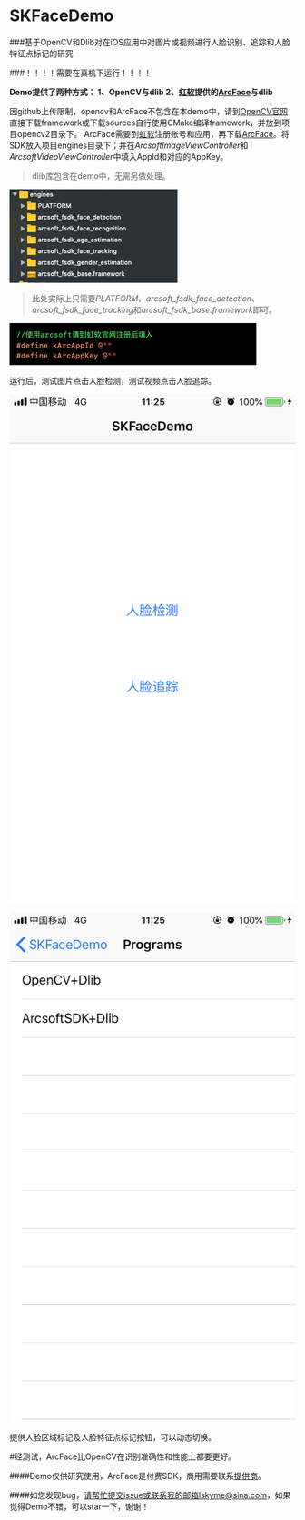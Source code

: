 # SKFaceDemo
###基于OpenCV和Dlib对在iOS应用中对图片或视频进行人脸识别、追踪和人脸特征点标记的研究

###！！！！需要在真机下运行！！！！

**Demo提供了两种方式：
1、OpenCV与dlib
2、[虹软](https://www.arcsoft.com.cn/)提供的[ArcFace](https://ai.arcsoft.com.cn/product/arcface.html)与dlib**

因github上传限制，opencv和ArcFace不包含在本demo中，请到[OpenCV官网](https://opencv.org/releases/)直接下载framework或下载sources自行使用CMake编译framework，并放到项目opencv2目录下。
ArcFace需要到[虹软](https://www.arcsoft.com.cn/)注册账号和应用，再下载[ArcFace](https://ai.arcsoft.com.cn/product/arcface.html)。将SDK放入项目engines目录下；并在*ArcsoftImageViewController*和*ArcsoftVideoViewController*中填入AppId和对应的AppKey。
>dlib库包含在demo中，无需另做处理。

![arcface](https://github.com/lskyme/SKFaceDemo/blob/master/pics/arcface.png?raw=true)

>此处实际上只需要*PLATFORM*、*arcsoft_fsdk_face_detection*、*arcsoft_fsdk_face_tracking*和*arcsoft_fsdk_base.framework*即可。

![appid](https://github.com/lskyme/SKFaceDemo/blob/master/pics/appid.png?raw=true)

运行后，测试图片点击人脸检测，测试视频点击人脸追踪。

![mainpage](https://github.com/lskyme/SKFaceDemo/blob/master/pics/IMG_0055.PNG?raw=true)

![program](https://github.com/lskyme/SKFaceDemo/blob/master/pics/IMG_0056.PNG?raw=true)

提供人脸区域标记及人脸特征点标记按钮，可以动态切换。

#经测试，ArcFace比OpenCV在识别准确性和性能上都要更好。

####Demo仅供研究使用，ArcFace是付费SDK，商用需要联系[提供商](https://www.arcsoft.com.cn/)。

####如您发现bug，请帮忙提交issue或联系我的邮箱lskyme@sina.com，如果觉得Demo不错，可以star一下，谢谢！

